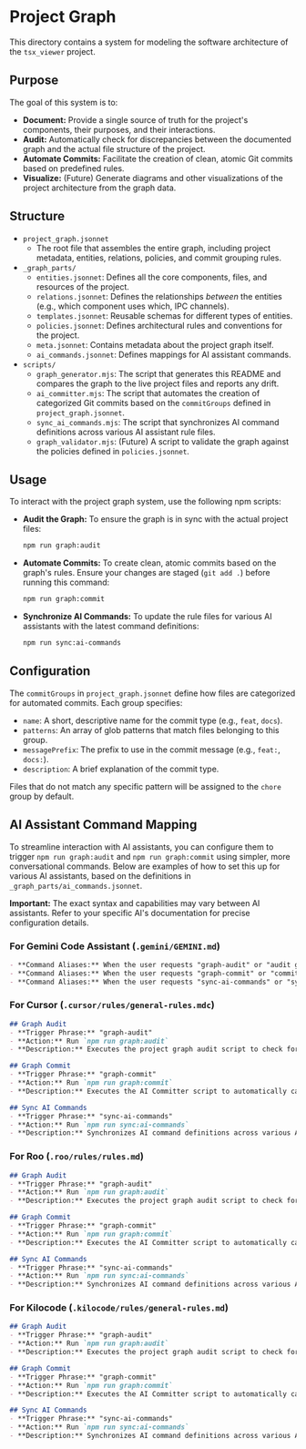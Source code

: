 # Project Graph

This directory contains a system for modeling the software architecture of the `tsx_viewer` project.

## Purpose

The goal of this system is to:

*   **Document:** Provide a single source of truth for the project's components, their purposes, and their interactions.
*   **Audit:** Automatically check for discrepancies between the documented graph and the actual file structure of the project.
*   **Automate Commits:** Facilitate the creation of clean, atomic Git commits based on predefined rules.
*   **Visualize:** (Future) Generate diagrams and other visualizations of the project architecture from the graph data.

## Structure

*   `project_graph.jsonnet`
    *   The root file that assembles the entire graph, including project metadata, entities, relations, policies, and commit grouping rules.
*   `_graph_parts/`
    *   `entities.jsonnet`: Defines all the core components, files, and resources of the project.
    *   `relations.jsonnet`: Defines the relationships *between* the entities (e.g., which component uses which, IPC channels).
    *   `templates.jsonnet`: Reusable schemas for different types of entities.
    *   `policies.jsonnet`: Defines architectural rules and conventions for the project.
    *   `meta.jsonnet`: Contains metadata about the project graph itself.
    *   `ai_commands.jsonnet`: Defines mappings for AI assistant commands.
*   `scripts/`
    *   `graph_generator.mjs`: The script that generates this README and compares the graph to the live project files and reports any drift.
    *   `ai_committer.mjs`: The script that automates the creation of categorized Git commits based on the `commitGroups` defined in `project_graph.jsonnet`.
    *   `sync_ai_commands.mjs`: The script that synchronizes AI command definitions across various AI assistant rule files.
    *   `graph_validator.mjs`: (Future) A script to validate the graph against the policies defined in `policies.jsonnet`.

## Usage

To interact with the project graph system, use the following npm scripts:

*   **Audit the Graph:** To ensure the graph is in sync with the actual project files:
    ```bash
    npm run graph:audit
    ```

*   **Automate Commits:** To create clean, atomic commits based on the graph's rules. Ensure your changes are staged (`git add .`) before running this command:
    ```bash
    npm run graph:commit
    ```

*   **Synchronize AI Commands:** To update the rule files for various AI assistants with the latest command definitions:
    ```bash
    npm run sync:ai-commands
    ```

## Configuration

The `commitGroups` in `project_graph.jsonnet` define how files are categorized for automated commits. Each group specifies:
*   `name`: A short, descriptive name for the commit type (e.g., `feat`, `docs`).
*   `patterns`: An array of glob patterns that match files belonging to this group.
*   `messagePrefix`: The prefix to use in the commit message (e.g., `feat:`, `docs:`).
*   `description`: A brief explanation of the commit type.

Files that do not match any specific pattern will be assigned to the `chore` group by default.

## AI Assistant Command Mapping

To streamline interaction with AI assistants, you can configure them to trigger `npm run graph:audit` and `npm run graph:commit` using simpler, more conversational commands. Below are examples of how to set this up for various AI assistants, based on the definitions in `_graph_parts/ai_commands.jsonnet`.

**Important:** The exact syntax and capabilities may vary between AI assistants. Refer to your specific AI's documentation for precise configuration details.

### For Gemini Code Assistant (`.gemini/GEMINI.md`)

```markdown
- **Command Aliases:** When the user requests "graph-audit" or "audit graph" or "check graph" or "run audit", execute `npm run graph:audit`.
- **Command Aliases:** When the user requests "graph-commit" or "commit graph" or "auto commit" or "run committer", execute `npm run graph:commit`.
- **Command Aliases:** When the user requests "sync-ai-commands" or "sync ai" or "update ai rules" or "sync assistant commands", execute `npm run sync:ai-commands`.
```

### For Cursor (`.cursor/rules/general-rules.mdc`)

```markdown
## Graph Audit
- **Trigger Phrase:** "graph-audit"
- **Action:** Run `npm run graph:audit`
- **Description:** Executes the project graph audit script to check for discrepancies between the graph definition and actual project files.

## Graph Commit
- **Trigger Phrase:** "graph-commit"
- **Action:** Run `npm run graph:commit`
- **Description:** Executes the AI Committer script to automatically categorize and commit staged changes based on project_graph.jsonnet rules.

## Sync AI Commands
- **Trigger Phrase:** "sync-ai-commands"
- **Action:** Run `npm run sync:ai-commands`
- **Description:** Synchronizes AI command definitions across various AI assistant rule files.
```

### For Roo (`.roo/rules/rules.md`)

```markdown
## Graph Audit
- **Trigger Phrase:** "graph-audit"
- **Action:** Run `npm run graph:audit`
- **Description:** Executes the project graph audit script to check for discrepancies between the graph definition and actual project files.

## Graph Commit
- **Trigger Phrase:** "graph-commit"
- **Action:** Run `npm run graph:commit`
- **Description:** Executes the AI Committer script to automatically categorize and commit staged changes based on project_graph.jsonnet rules.

## Sync AI Commands
- **Trigger Phrase:** "sync-ai-commands"
- **Action:** Run `npm run sync:ai-commands`
- **Description:** Synchronizes AI command definitions across various AI assistant rule files.
```

### For Kilocode (`.kilocode/rules/general-rules.md`)

```markdown
## Graph Audit
- **Trigger Phrase:** "graph-audit"
- **Action:** Run `npm run graph:audit`
- **Description:** Executes the project graph audit script to check for discrepancies between the graph definition and actual project files.

## Graph Commit
- **Trigger Phrase:** "graph-commit"
- **Action:** Run `npm run graph:commit`
- **Description:** Executes the AI Committer script to automatically categorize and commit staged changes based on project_graph.jsonnet rules.

## Sync AI Commands
- **Trigger Phrase:** "sync-ai-commands"
- **Action:** Run `npm run sync:ai-commands`
- **Description:** Synchronizes AI command definitions across various AI assistant rule files.
```